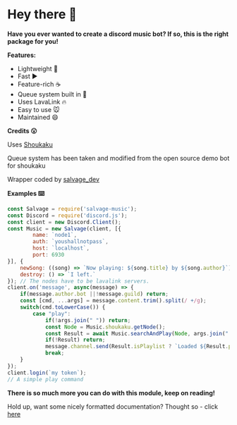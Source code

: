 # Hey there 👋

**Have you ever wanted to create a discord music bot? If so, this is the right package for you!**

**Features:**

- Lightweight 🚀
- Fast ▶️
- Feature-rich ☕
- Queue system built in 📶
- Uses LavaLink 🔥
- Easy to use 🐭
- Maintained 😄

**Credits 😮**

Uses [Shoukaku](https://npm.im/shoukaku)

Queue system has been taken and modified from the open source demo bot for shoukaku

Wrapper coded by [salvage_dev](https://youtube.com/SalvageDev)

**Examples ⌨️**
```js
const Salvage = require('salvage-music');
const Discord = require('discord.js');
const client = new Discord.Client();
const Music = new Salvage(client, [{
        name: `node1`,
        auth: `youshallnotpass`,
        host: `localhost`,
        port: 6930
}], { 
    newSong: ((song) => `Now playing: ${song.title} by ${song.author}`),
    destroy: () => `I left.`
}); // The nodes have to be lavalink servers.
client.on('message', async(message) => {
    if(message.author.bot ||!message.guild) return;
    const [cmd, ...args] = message.content.trim().split(/ +/g);
    switch(cmd.toLowerCase()) {
        case "play":
            if(!args.join(" ")) return;
            const Node = Music.shoukaku.getNode();
            const Result = await Music.searchAndPlay(Node, args.join(" "), `youtube`, message);
            if(!Result) return;
            message.channel.send(Result.isPlaylist ? `Loaded ${Result.playlistName} playlist which has ${Result.tracks.length} songs` : `Loaded ${Result.songInfo.title} by ${Result.songInfo.author}`);
            break;
    }
});
client.login(`my token`);
// A simple play command
```

**There is so much more you can do with this module, keep on reading!**

Hold up, want some nicely formatted documentation? Thought so - click [here](https://)
